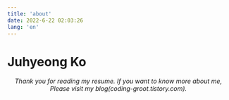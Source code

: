 ```yaml
---
title: 'about'
date: 2022-6-22 02:03:26
lang: 'en'
---
```


# Juhyeong Ko

<div align="center">

_Thank you for reading my resume. If you want to know more about me, Please visit my blog(coding-groot.tistory.com)._

</div>
